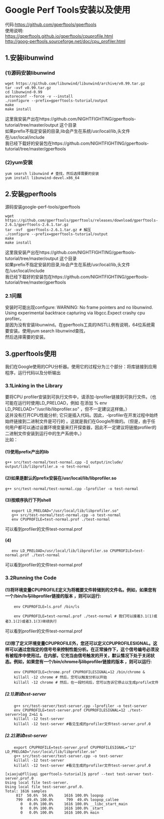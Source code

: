 # Google Perf Tools安装以及使用
代码:https://github.com/gperftools/gperftools  
使用说明:  
https://gperftools.github.io/gperftools/cpuprofile.html  
http://goog-perftools.sourceforge.net/doc/cpu_profiler.html  

## 1.安装libunwind
### (1)源码安装libunwind
```
wget https://github.com/libunwind/libunwind/archive/v0.99.tar.gz  
tar -xvf v0.99.tar.gz  
cd libunwind-0.99  
autoreconf --force -v --install  
./configure --prefix=gperftools-tutorial/output   
make   
make install  
```
这里我安装产出在https://github.com/NIGHTFIGHTING/gperftools-tutorial/tree/master/output 这个目录  
如果prefix不指定安装的目录,lib会产生在系统/usr/local/lib,头文件在/usr/local/include  
我已经下载好的安装包在https://github.com/NIGHTFIGHTING/gperftools-tutorial/tree/master/gperftools  
### (2)yum安装
```
yum search libunwind # 查找，然后选择需要的安装  
yum install libunwind-devel.x86_64  
```

## 2.安装gperftools
源码安装google-perf-tools/gperftools  
```
wget https://github.com/gperftools/gperftools/releases/download/gperftools-2.6.1/gperftools-2.6.1.tar.gz  
tar -xvf  gperftools-2.6.1.tar.gz # 解压  
./configure --prefix=gperftools-tutorial/output   
make   
make install  
```
这里我安装产出在https://github.com/NIGHTFIGHTING/gperftools-tutorial/tree/master/output 这个目录  
如果prefix不指定安装的目录,lib会产生在系统/usr/local/lib,头文件在/usr/local/include  
我已经下载好的安装包在https://github.com/NIGHTFIGHTING/gperftools-tutorial/tree/master/gperftools  
### 2.1问题
安装时可能出现configure: WARNING: No frame pointers and no libunwind. Using experimental backtrace capturing via libgcc.Expect crashy cpu profiler。  
是因为没有安装libunwind。在gperftools工具的INSTLL例有说明，64位系统需要安装。使用yum search libunwind查找，  
然后选择需要的安装。  


## 3.gperftools使用
我们在Google使用的CPU分析器。使用它的过程分为三个部分：将库链接到应用程序，运行代码以及分析输出  

### 3.1Linking in the Library  
要将CPU profiler安装到可执行文件中，请添加-lprofiler链接到可执行文件。（也可能在运行时使用LD_PRELOAD，例如 在添加 % env LD_PRELOAD="/usr/lib/libprofiler.so" <binary>，但不一定建议这样做。）  
这并没有打开CPU性能分析; 它只是插入代码。因此，-lprofiler在开发过程中始终始终链接到二进制文件是可行的 。这就是我们在Google所做的。（但是，由于任何用户都可以通过设置环境变量来打开探查器，因此不一定建议将链接profiler的二进制文件安装到运行中的生产系统中。）  
比如：  
#### (1)使用prefix产出的lib  
```
g++ src/test-normal/test-normal.cpp -I output/include/ output/lib/libprofiler.a -o test-normal   
```
#### (2)如果是默认的prefix安装在/usr/local/lib/libprofiler.so  
```
g++ src/test-normal/test-normal.cpp -lprofiler -o test-normal  
```
#### (3)按顺序执行下列shell  
```
   export LD_PRELOAD="/usr/local/lib/libprofiler.so"  
   g++ src/test-normal/test-normal.cpp -o test-normal  
   env CPUPROFILE=test-normal.prof ./test-normal  
```
   可以看到profiler的文件test-normal.prof  
#### (4)  
```
   env LD_PRELOAD=/usr/local/lib/libprofiler.so CPUPROFILE=test-normal.prof ./test-normal  
```
   可以看到profiler的文件test-normal.prof  

### 3.2Running the Code  
#### (1)将环境变量CPUPROFILE定义为将概要文件转储到的文件名。例如，如果您有一个/bin/ls与libprofiler链接的版本 ，则可以运行:  
```
    env CPUPROFILE=ls.prof /bin/ls
```
```
    env CPUPROFILE=test-normal.prof ./test-normal # 我们可以接着3.1(1)或者3.1(2)或者3.1(3)继续执行  
```
可以看到profiler的文件test-normal.prof  
#### (2)除了定义环境变量CPUPROFILE外，您还可以定义CPUPROFILESIGNAL。这样可以通过您指定的信号号来控制性能分析。在正常操作下，这个信号编号必须没有被程序中使用过。在内部，它充当由信号触发的开关，默认情况下处于关闭状态。例如，如果您有一个/bin/chrome与libprofiler链接的版本 ，则可以运行:   
```
    env CPUPROFILE=chrome.prof CPUPROFILESIGNAL=12 /bin/chrome &
    killall -12 chrome # 然后，您可以触发分析以开始
    killall -12 chrome # 然后，在一段时间后，您可以告诉它停止以生成profile文件
```
##### [2.1]测试test-server  
```
    g++ src/test-server/test-server.cpp -lprofiler -o test-server
    env CPUPROFILE=test-server.prof CPUPROFILESIGNAL=12 ./test-server>log 2>&1 &
    killall -12 test-server
    killall -12 test-server #看见生成的profiler文件test-server.prof.0
```
##### [2.2]测试test-server  
```
    export CPUPROFILE=test-server.prof CPUPROFILESIGNAL="12" LD_PRELOAD="/usr/local/lib/libprofiler.so"
    g++ src/test-server/test-server.cpp -o test-server
    killall -12 test-server
    killall -12 test-server #看见生成的profiler文件test-server.prof.0
```
```
[xiaoju@flliuqi gperftools-tutorial]$ pprof --text test-server test-server.prof.0
Using local file test-server.
Using local file test-server.prof.0.
Total: 1616 samples
     817  50.6%  50.6%     1616 100.0% loopop
     799  49.4% 100.0%      799  49.4% loopop_callee
       0   0.0% 100.0%     1616 100.0% __libc_start_main
       0   0.0% 100.0%     1616 100.0% _start
       0   0.0% 100.0%     1616 100.0% main
```
